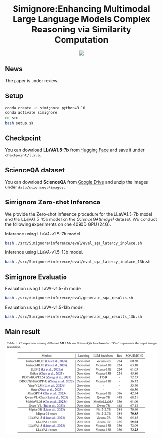 <h1 align="center">Simignore:Enhancing Multimodal Large Language Models Complex Reasoning via Similarity Computation</h1>




<div align=center>
<img src="./fig/structure.jpg"/><br>
</div>




## News
The paper is under review.





## Setup
```bash
conda create -n simignore python=3.10
conda activate simignore
cd src
bash setup.sh
```

## Checkpoint

You can download **LLaVA1.5-7b** from [Hugging Face](https://huggingface.co/liuhaotian/llava-v1.5-7b) and save it under `checkpoint/llava`.
## ScienceQA dataset
You can download **ScienceQA** from [Google Drive](https://drive.google.com/drive/folders/1w8imCXWYn2LxajmGeGH_g5DaL2rabHev?usp=sharing) and unzip the images under `data/scienceqa/images`.

## Simignore Zero-shot Inference
We provide the Zero-shot inference procedure for the LLaVA1.5-7b model and the LLaVA1.5-13b model on the *ScienceQA(Image)* dataset. We conduct the following experiments on one 4090D GPU (24G).

Inference using LLaVA-v1.5-7b model.
```bash
bash ./src/Simignore/inference/eval/eval_sqa_latency_inplace.sh
```
Inference using LLaVA-v1.5-13b model.
```bash
bash ./src/Simignore/inference/eval/eval_sqa_latency_inplace_13b.sh 
```


## Simignore Evaluatio

Evaluation using LLaVA-v1.5-7b model.
```bash
bash ./src/Simignore/inference/eval/generate_sqa_results.sh
```
Evaluation using LLaVA-v1.5-13b model.
```bash
bash ./src/Simignore/inference/eval/generate_sqa_results_13b.sh 
```
## Main result
<div align=center>
<img src="./fig/main-result.png"/><br>
</div>

